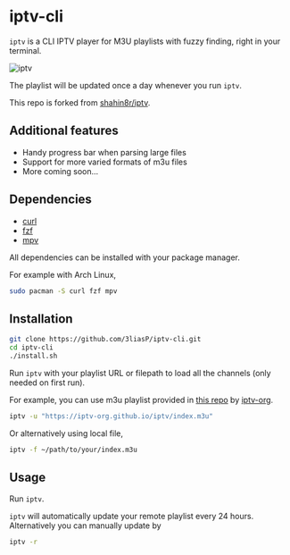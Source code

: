 # iptv-cli
`iptv` is a CLI IPTV player for M3U playlists with fuzzy finding, right in your terminal.

![iptv](https://user-images.githubusercontent.com/4785263/228887981-3efb80a9-e40d-4076-b234-8fa737527018.gif)

The playlist will be updated once a day whenever you run `iptv`.

This repo is forked from [shahin8r/iptv](https://github.com/shahin8r/iptv).

## Additional features
- Handy progress bar when parsing large files
- Support for more varied formats of m3u files
- More coming soon...

## Dependencies
- [curl](https://github.com/curl/curl)
- [fzf](https://github.com/junegunn/fzf)
- [mpv](https://github.com/mpv-player/mpv)

All dependencies can be installed with your package manager.

For example with Arch Linux,
```bash
sudo pacman -S curl fzf mpv
```

## Installation
```bash
git clone https://github.com/3liasP/iptv-cli.git
cd iptv-cli
./install.sh
```

Run `iptv` with your playlist URL or filepath to load all the channels (only needed on first run).

For example, you can use m3u playlist provided in [this repo](https://github.com/iptv-org/iptv) by [iptv-org](https://github.com/iptv-org).
```bash
iptv -u "https://iptv-org.github.io/iptv/index.m3u"
```

Or alternatively using local file,
```bash
iptv -f ~/path/to/your/index.m3u
```

## Usage
Run `iptv`.

`iptv` will automatically update your remote playlist every 24 hours. Alternatively you can manually update by
```bash
iptv -r
```
